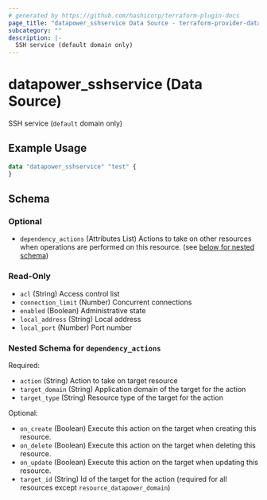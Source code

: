 ```yaml
---
# generated by https://github.com/hashicorp/terraform-plugin-docs
page_title: "datapower_sshservice Data Source - terraform-provider-datapower"
subcategory: ""
description: |-
  SSH service (default domain only)
---
```


# datapower_sshservice (Data Source)

SSH service (`default` domain only)

## Example Usage

```terraform
data "datapower_sshservice" "test" {
}
```

<!-- schema generated by tfplugindocs -->
## Schema

### Optional

- `dependency_actions` (Attributes List) Actions to take on other resources when operations are performed on this resource. (see [below for nested schema](#nestedatt--dependency_actions))

### Read-Only

- `acl` (String) Access control list
- `connection_limit` (Number) Concurrent connections
- `enabled` (Boolean) Administrative state
- `local_address` (String) Local address
- `local_port` (Number) Port number

<a id="nestedatt--dependency_actions"></a>
### Nested Schema for `dependency_actions`

Required:

- `action` (String) Action to take on target resource
- `target_domain` (String) Application domain of the target for the action
- `target_type` (String) Resource type of the target for the action

Optional:

- `on_create` (Boolean) Execute this action on the target when creating this resource.
- `on_delete` (Boolean) Execute this action on the target when deleting this resource.
- `on_update` (Boolean) Execute this action on the target when updating this resource.
- `target_id` (String) Id of the target for the action (required for all resources except `resource_datapower_domain`)
